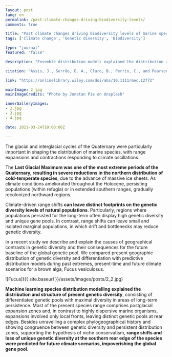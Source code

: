 ```yaml
---
layout: post
lang: en
permalink: /past-climate-changes-driving-biodiversity-levels/
comments: true

title: "Past climate changes driving biodiversity levels of marine species"
tags: ['Climate change', 'Genetic diversity', 'Biodiversity']

type: "journal"
featured: "false"

description: "Ensemble distribution models explained the distribution and structure of present genetic diversity, consisting of differentiated genetic pools with maximal diversity in areas of long-term persistence."

citation: "Assis, J., Serrão, E. A., Claro, B., Perrin, C., and Pearson, G. A. (2014). Climate-driven range shifts explain the distribution of extant gene pools and predict future loss of unique lineages in a marine brown alga. Molecular Ecology 23, 2797–2810."

link: "https://onlinelibrary.wiley.com/doi/abs/10.1111/mec.12772"

mainImage: 2.jpg
mainImageCredits: "Photo by Jonatan Pie on Unsplash"

innerGalleryImages:
- 2.jpg
- 3.jpg
- 4.jpg

date: 2021-03-24T10:00:00Z

---
```


The glacial and interglacial cycles of the Quaternary were particularly important in shaping the distribution of marine species, with range expansions and contractions responding to climate oscillations.

The <b>Last Glacial Maximum was one of the most extreme periods of the Quaternary, resulting in severe reductions in the northern distribution of cold-temperate species</b>, due to the advance of massive ice sheets. As climate conditions ameliorated throughout the Holocene, persisting populations (within refugia) or in extended southern ranges, gradually recolonized northward regions.

Climate-driven range shifts <b>can leave distinct footprints on the genetic diversity levels of natural populations</b>. Particularly, regions where populations persisted for the long-term often display high genetic diversity and unique gene pools. In contrast, range shifts can leave small and isolated marginal populations, in which drift and bottlenecks may reduce genetic diversity.

In a recent study we describe and explain the causes of geographical contrasts in genetic diversity and their consequences for the future baseline of the global genetic pool. We compared present geographic distribution of genetic diversity and differentiation with predictive distribution models during past extremes, present-time and future climate scenarios for a brown alga, Fucus vesiculosus.

![Fucus]({{ site.baseurl }}/assets/images/posts/2_2.jpg)

<b>Machine learning species distribution modelling explained the distribution and structure of present genetic diversity</b>, consisting of differentiated genetic pools with maximal diversity in areas of long-term persistence. Most of the present species range comprises postglacial expansion zones and, in contrast to highly dispersive marine organisms, expansions involved only local fronts, leaving distinct genetic pools at rear edges. Besides unravelling a complex phylogeographical history and showing congruence between genetic diversity and persistent distribution zones, supporting the hypothesis of niche conservatism, <b>range shifts and loss of unique genetic diversity at the southern rear edge of the species were predicted for future climate scenarios, impoverishing the global gene pool</b>.
